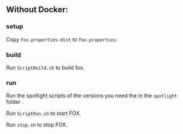 ## Without Docker:

### setup
Copy `fox.properties-dist` to `fox.properties`.

### build
Run `ScriptBuild.sh`  to build fox.

### run

Run the spotlight scripts of the versions you need the in the `spotlight` folder .

Run `ScriptRun.sh` to start FOX.

Run `stop.sh` to stop FOX.

